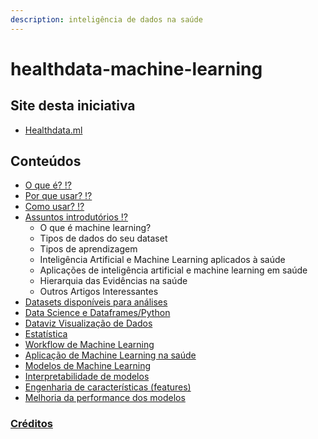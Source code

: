 ```yaml
---
description: inteligência de dados na saúde
---
```


# healthdata-machine-learning

## Site desta iniciativa

* [Healthdata.ml](http://healthdata.ml)

## Conteúdos

* [ O que é? ⁉️](https://fabianofilho.gitbook.io/healthdata/o-que-e)
* [ Por que usar? ⁉️](https://fabianofilho.gitbook.io/healthdata/o-que-e)
* [ Como usar? ⁉️](https://fabianofilho.gitbook.io/healthdata/o-que-e)
* [ Assuntos introdutórios ⁉️](https://fabianofilho.gitbook.io/healthdata/introducao)
  * O que é machine learning?
  * Tipos de dados do seu dataset
  * Tipos de aprendizagem
  * Inteligência Artificial e Machine Learning aplicados à saúde
  * Aplicações de inteligência artificial e machine learning em saúde
  * Hierarquia das Evidências na saúde
  * Outros Artigos Interessantes 
* [ Datasets disponíveis para análises](http://fabianofilho.gitbook.io/healthdata/datasets)
* [ Data Science e Dataframes/Python](http://fabianofilho.gitbook.io/healthdata/dataframes)
* [ Dataviz Visualização de Dados ](https://fabianofilho.gitbook.io/healthdata/dataviz)
* [ Estatística](https://fabianofilho.gitbook.io/healthdata/estatistica)
* [ Workflow de Machine Learning](https://fabianofilho.gitbook.io/healthdata/workflow-ml)
* [ Aplicação de Machine Learning na saúde](https://fabianofilho.gitbook.io/healthdata/hands-on)
* [ Modelos de Machine Learning](https://fabianofilho.gitbook.io/healthdata/modelos)
* [ Interpretabilidade de modelos](https://fabianofilho.gitbook.io/healthdata/interpretar-ml)
* [ Engenharia de características \(features\)](https://fabianofilho.gitbook.io/healthdata/features)
* [ Melhoria da performance dos modelos](https://fabianofilho.gitbook.io/healthdata/performance)

### [Créditos](https://fabianofilho.gitbook.io/healthdata/creditos)

